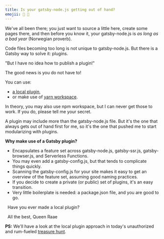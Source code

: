 ```yaml
---
title: Is your gatsby-node.js getting out of hand?
emojii: 📜 📜
---
```


We've all been there; you just want to source a little here, create some pages there, and then before you know it, your gatsby-node.js is _as long as a bad year_ (Norwegian proverb).

Code files becoming too long is not unique to gatsby-node.js. But there is a Gatsby way to solve it: plugins.

"But I have no idea how to publish a plugin!"

The good news is you do not have to!

You can use:

- [a local plugin](https://www.gatsbyjs.com/docs/creating-a-local-plugin/#project-structure-for-a-local-plugin),
- or make use of [yarn workspace](https://classic.yarnpkg.com/en/docs/cli/workspace).

In theory, you may also use npm workspace, but I can never get those to work. If you do, please tell me your secret.

A plugin may include more than the gatsby-node.js file. But it's the one that always gets out of hand first for me, so it's the one that pushed me to start modularizing with plugins.

**Why make use of a Gatsby plugin?**

- Encapsulates a feature set across gatsby-node.js, gatsby-ssr.js, gatsby-browser.js, and Serverless Functions.
- You may even add a gatsby-config.js, but that tends to complicate things quickly.
- Scanning the gatsby-config.js for your site makes it easy to get an overview of the feature set, assuming good naming practices.
- If you decide to create a private (or public) set of plugins, it's an easy transition.
- Very little boilerplate is needed: a package.json file, and you are good to go.

&nbsp;
Have you ever made a local plugin?

&nbsp;
All the best,
Queen Raae

**PS:** We'll have a look at the local plugin approach in today's unauthorized and rum-fueled [treasure hunt](https://youtu.be/26CDRdhXozo).
